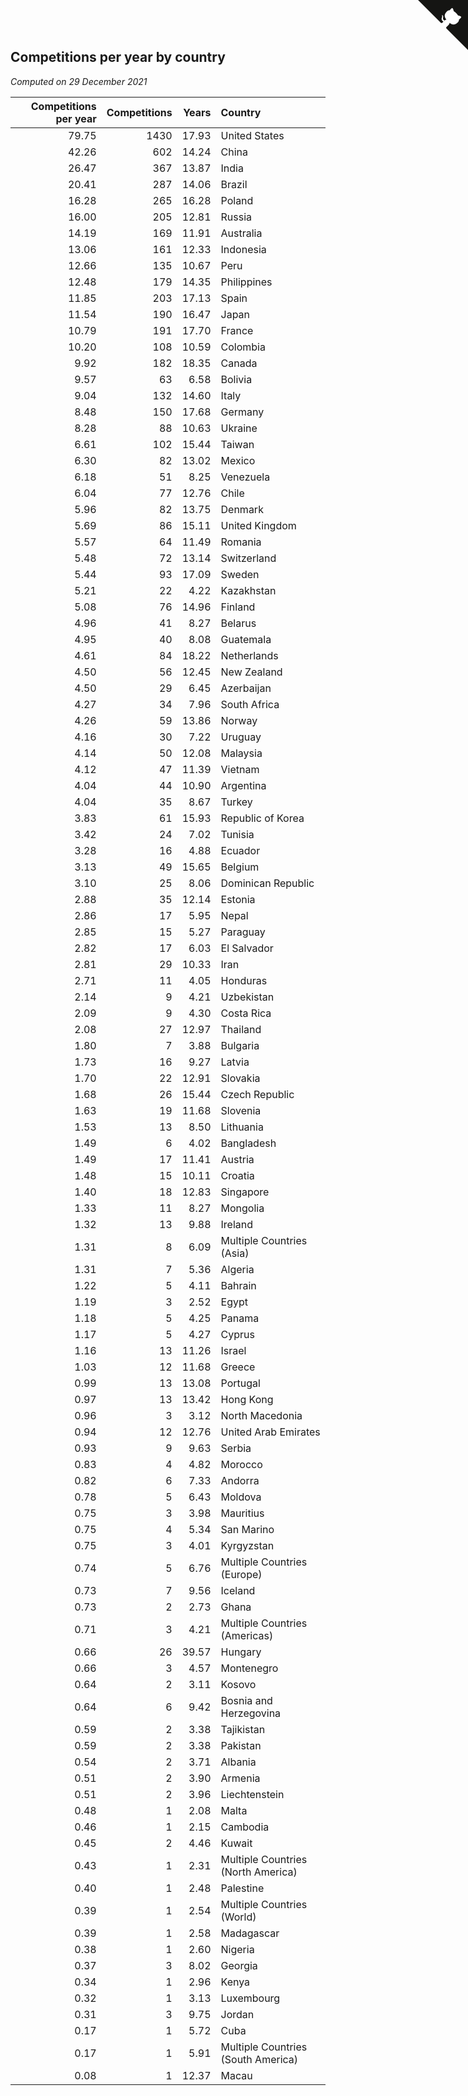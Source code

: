 ## Competitions per year by country

*Computed on 29 December 2021*

| Competitions per year | Competitions | Years | Country |
| ---: | ---: | ---: | :--- |
| 79.75 | 1430 | 17.93 | United States |
| 42.26 | 602 | 14.24 | China |
| 26.47 | 367 | 13.87 | India |
| 20.41 | 287 | 14.06 | Brazil |
| 16.28 | 265 | 16.28 | Poland |
| 16.00 | 205 | 12.81 | Russia |
| 14.19 | 169 | 11.91 | Australia |
| 13.06 | 161 | 12.33 | Indonesia |
| 12.66 | 135 | 10.67 | Peru |
| 12.48 | 179 | 14.35 | Philippines |
| 11.85 | 203 | 17.13 | Spain |
| 11.54 | 190 | 16.47 | Japan |
| 10.79 | 191 | 17.70 | France |
| 10.20 | 108 | 10.59 | Colombia |
| 9.92 | 182 | 18.35 | Canada |
| 9.57 | 63 | 6.58 | Bolivia |
| 9.04 | 132 | 14.60 | Italy |
| 8.48 | 150 | 17.68 | Germany |
| 8.28 | 88 | 10.63 | Ukraine |
| 6.61 | 102 | 15.44 | Taiwan |
| 6.30 | 82 | 13.02 | Mexico |
| 6.18 | 51 | 8.25 | Venezuela |
| 6.04 | 77 | 12.76 | Chile |
| 5.96 | 82 | 13.75 | Denmark |
| 5.69 | 86 | 15.11 | United Kingdom |
| 5.57 | 64 | 11.49 | Romania |
| 5.48 | 72 | 13.14 | Switzerland |
| 5.44 | 93 | 17.09 | Sweden |
| 5.21 | 22 | 4.22 | Kazakhstan |
| 5.08 | 76 | 14.96 | Finland |
| 4.96 | 41 | 8.27 | Belarus |
| 4.95 | 40 | 8.08 | Guatemala |
| 4.61 | 84 | 18.22 | Netherlands |
| 4.50 | 56 | 12.45 | New Zealand |
| 4.50 | 29 | 6.45 | Azerbaijan |
| 4.27 | 34 | 7.96 | South Africa |
| 4.26 | 59 | 13.86 | Norway |
| 4.16 | 30 | 7.22 | Uruguay |
| 4.14 | 50 | 12.08 | Malaysia |
| 4.12 | 47 | 11.39 | Vietnam |
| 4.04 | 44 | 10.90 | Argentina |
| 4.04 | 35 | 8.67 | Turkey |
| 3.83 | 61 | 15.93 | Republic of Korea |
| 3.42 | 24 | 7.02 | Tunisia |
| 3.28 | 16 | 4.88 | Ecuador |
| 3.13 | 49 | 15.65 | Belgium |
| 3.10 | 25 | 8.06 | Dominican Republic |
| 2.88 | 35 | 12.14 | Estonia |
| 2.86 | 17 | 5.95 | Nepal |
| 2.85 | 15 | 5.27 | Paraguay |
| 2.82 | 17 | 6.03 | El Salvador |
| 2.81 | 29 | 10.33 | Iran |
| 2.71 | 11 | 4.05 | Honduras |
| 2.14 | 9 | 4.21 | Uzbekistan |
| 2.09 | 9 | 4.30 | Costa Rica |
| 2.08 | 27 | 12.97 | Thailand |
| 1.80 | 7 | 3.88 | Bulgaria |
| 1.73 | 16 | 9.27 | Latvia |
| 1.70 | 22 | 12.91 | Slovakia |
| 1.68 | 26 | 15.44 | Czech Republic |
| 1.63 | 19 | 11.68 | Slovenia |
| 1.53 | 13 | 8.50 | Lithuania |
| 1.49 | 6 | 4.02 | Bangladesh |
| 1.49 | 17 | 11.41 | Austria |
| 1.48 | 15 | 10.11 | Croatia |
| 1.40 | 18 | 12.83 | Singapore |
| 1.33 | 11 | 8.27 | Mongolia |
| 1.32 | 13 | 9.88 | Ireland |
| 1.31 | 8 | 6.09 | Multiple Countries (Asia) |
| 1.31 | 7 | 5.36 | Algeria |
| 1.22 | 5 | 4.11 | Bahrain |
| 1.19 | 3 | 2.52 | Egypt |
| 1.18 | 5 | 4.25 | Panama |
| 1.17 | 5 | 4.27 | Cyprus |
| 1.16 | 13 | 11.26 | Israel |
| 1.03 | 12 | 11.68 | Greece |
| 0.99 | 13 | 13.08 | Portugal |
| 0.97 | 13 | 13.42 | Hong Kong |
| 0.96 | 3 | 3.12 | North Macedonia |
| 0.94 | 12 | 12.76 | United Arab Emirates |
| 0.93 | 9 | 9.63 | Serbia |
| 0.83 | 4 | 4.82 | Morocco |
| 0.82 | 6 | 7.33 | Andorra |
| 0.78 | 5 | 6.43 | Moldova |
| 0.75 | 3 | 3.98 | Mauritius |
| 0.75 | 4 | 5.34 | San Marino |
| 0.75 | 3 | 4.01 | Kyrgyzstan |
| 0.74 | 5 | 6.76 | Multiple Countries (Europe) |
| 0.73 | 7 | 9.56 | Iceland |
| 0.73 | 2 | 2.73 | Ghana |
| 0.71 | 3 | 4.21 | Multiple Countries (Americas) |
| 0.66 | 26 | 39.57 | Hungary |
| 0.66 | 3 | 4.57 | Montenegro |
| 0.64 | 2 | 3.11 | Kosovo |
| 0.64 | 6 | 9.42 | Bosnia and Herzegovina |
| 0.59 | 2 | 3.38 | Tajikistan |
| 0.59 | 2 | 3.38 | Pakistan |
| 0.54 | 2 | 3.71 | Albania |
| 0.51 | 2 | 3.90 | Armenia |
| 0.51 | 2 | 3.96 | Liechtenstein |
| 0.48 | 1 | 2.08 | Malta |
| 0.46 | 1 | 2.15 | Cambodia |
| 0.45 | 2 | 4.46 | Kuwait |
| 0.43 | 1 | 2.31 | Multiple Countries (North America) |
| 0.40 | 1 | 2.48 | Palestine |
| 0.39 | 1 | 2.54 | Multiple Countries (World) |
| 0.39 | 1 | 2.58 | Madagascar |
| 0.38 | 1 | 2.60 | Nigeria |
| 0.37 | 3 | 8.02 | Georgia |
| 0.34 | 1 | 2.96 | Kenya |
| 0.32 | 1 | 3.13 | Luxembourg |
| 0.31 | 3 | 9.75 | Jordan |
| 0.17 | 1 | 5.72 | Cuba |
| 0.17 | 1 | 5.91 | Multiple Countries (South America) |
| 0.08 | 1 | 12.37 | Macau |


<a href="https://github.com/jonatanklosko/wca_statistics" class="github-corner" aria-label="View source on Github"><svg width="80" height="80" viewBox="0 0 250 250" style="fill:#151513; color:#fff; position: absolute; top: 0; border: 0; right: 0;" aria-hidden="true"><path d="M0,0 L115,115 L130,115 L142,142 L250,250 L250,0 Z"></path><path d="M128.3,109.0 C113.8,99.7 119.0,89.6 119.0,89.6 C122.0,82.7 120.5,78.6 120.5,78.6 C119.2,72.0 123.4,76.3 123.4,76.3 C127.3,80.9 125.5,87.3 125.5,87.3 C122.9,97.6 130.6,101.9 134.4,103.2" fill="currentColor" style="transform-origin: 130px 106px;" class="octo-arm"></path><path d="M115.0,115.0 C114.9,115.1 118.7,116.5 119.8,115.4 L133.7,101.6 C136.9,99.2 139.9,98.4 142.2,98.6 C133.8,88.0 127.5,74.4 143.8,58.0 C148.5,53.4 154.0,51.2 159.7,51.0 C160.3,49.4 163.2,43.6 171.4,40.1 C171.4,40.1 176.1,42.5 178.8,56.2 C183.1,58.6 187.2,61.8 190.9,65.4 C194.5,69.0 197.7,73.2 200.1,77.6 C213.8,80.2 216.3,84.9 216.3,84.9 C212.7,93.1 206.9,96.0 205.4,96.6 C205.1,102.4 203.0,107.8 198.3,112.5 C181.9,128.9 168.3,122.5 157.7,114.1 C157.9,116.9 156.7,120.9 152.7,124.9 L141.0,136.5 C139.8,137.7 141.6,141.9 141.8,141.8 Z" fill="currentColor" class="octo-body"></path></svg></a><style>.github-corner:hover .octo-arm{animation:octocat-wave 560ms ease-in-out}@keyframes octocat-wave{0%,100%{transform:rotate(0)}20%,60%{transform:rotate(-25deg)}40%,80%{transform:rotate(10deg)}}@media (max-width:500px){.github-corner:hover .octo-arm{animation:none}.github-corner .octo-arm{animation:octocat-wave 560ms ease-in-out}}</style>
